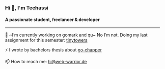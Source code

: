 ### Hi 👋, I'm Techassi
#### A passionate student, freelancer & developer

---

🔭 ~I’m currently working on gomark and qu~ No I’m not. Doing my last assignment for this semester: [tinytowers](https://github.com/Techassi/tinytowers)

⚡ I wrote by bachelors thesis about [go-chapper](https://github.com/go-chapper)

📫 How to reach me: hi@web-warrior.de

<!--
**Techassi/Techassi** is a ✨ _special_ ✨ repository because its `README.md` (this file) appears on your GitHub profile.

Here are some ideas to get you started:

- 🔭 I’m currently working on gomark and qu
- 🌱 I’m currently learning ...
- 👯 I’m looking to collaborate on ...
- 🤔 I’m looking for help with ...
- 💬 Ask me about ...
- 📫 How to reach me: ...
- 😄 Pronouns: ...
- ⚡ Fun fact: ...
-->

